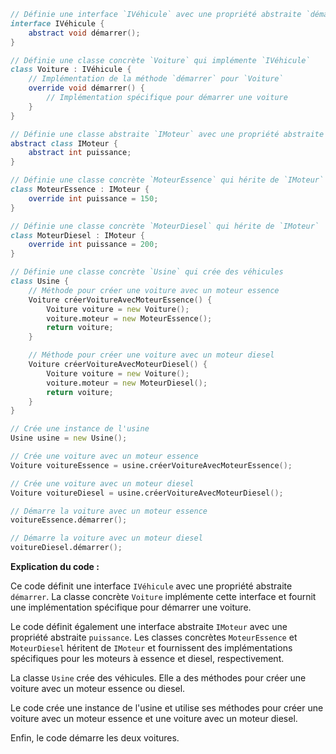 ```d
// Définie une interface `IVéhicule` avec une propriété abstraite `démarrer`
interface IVéhicule {
    abstract void démarrer();
}

// Définie une classe concrète `Voiture` qui implémente `IVéhicule`
class Voiture : IVéhicule {
    // Implémentation de la méthode `démarrer` pour `Voiture`
    override void démarrer() {
        // Implémentation spécifique pour démarrer une voiture
    }
}

// Définie une classe abstraite `IMoteur` avec une propriété abstraite `puissance`
abstract class IMoteur {
    abstract int puissance;
}

// Définie une classe concrète `MoteurEssence` qui hérite de `IMoteur`
class MoteurEssence : IMoteur {
    override int puissance = 150;
}

// Définie une classe concrète `MoteurDiesel` qui hérite de `IMoteur`
class MoteurDiesel : IMoteur {
    override int puissance = 200;
}

// Définie une classe concrète `Usine` qui crée des véhicules
class Usine {
    // Méthode pour créer une voiture avec un moteur essence
    Voiture créerVoitureAvecMoteurEssence() {
        Voiture voiture = new Voiture();
        voiture.moteur = new MoteurEssence();
        return voiture;
    }

    // Méthode pour créer une voiture avec un moteur diesel
    Voiture créerVoitureAvecMoteurDiesel() {
        Voiture voiture = new Voiture();
        voiture.moteur = new MoteurDiesel();
        return voiture;
    }
}

// Crée une instance de l'usine
Usine usine = new Usine();

// Crée une voiture avec un moteur essence
Voiture voitureEssence = usine.créerVoitureAvecMoteurEssence();

// Crée une voiture avec un moteur diesel
Voiture voitureDiesel = usine.créerVoitureAvecMoteurDiesel();

// Démarre la voiture avec un moteur essence
voitureEssence.démarrer();

// Démarre la voiture avec un moteur diesel
voitureDiesel.démarrer();
```

**Explication du code :**

Ce code définit une interface `IVéhicule` avec une propriété abstraite `démarrer`. La classe concrète `Voiture` implémente cette interface et fournit une implémentation spécifique pour démarrer une voiture.

Le code définit également une interface abstraite `IMoteur` avec une propriété abstraite `puissance`. Les classes concrètes `MoteurEssence` et `MoteurDiesel` héritent de `IMoteur` et fournissent des implémentations spécifiques pour les moteurs à essence et diesel, respectivement.

La classe `Usine` crée des véhicules. Elle a des méthodes pour créer une voiture avec un moteur essence ou diesel.

Le code crée une instance de l'usine et utilise ses méthodes pour créer une voiture avec un moteur essence et une voiture avec un moteur diesel.

Enfin, le code démarre les deux voitures.
